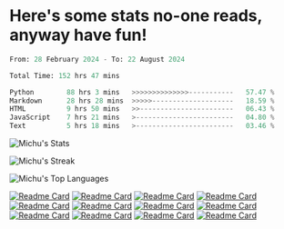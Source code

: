 <h1>Here's some stats no-one reads, anyway have fun!</h1>

<!--START_SECTION:waka-->

```python
From: 28 February 2024 - To: 22 August 2024

Total Time: 152 hrs 47 mins

Python        88 hrs 3 mins   >>>>>>>>>>>>>>-----------   57.47 %
Markdown      28 hrs 28 mins  >>>>>--------------------   18.59 %
HTML          9 hrs 50 mins   >>-----------------------   06.43 %
JavaScript    7 hrs 21 mins   >------------------------   04.80 %
Text          5 hrs 18 mins   >------------------------   03.46 %
```

<!--END_SECTION:waka-->

![Michu's Stats](https://github-readme-stats.vercel.app/api?username=MichalDakowicz&theme=nord&show_icons=true&hide_border=true&count_private=true&card_width=495px)

![Michu's Streak](https://github-readme-streak-stats.herokuapp.com/?user=MichalDakowicz&theme=nord&hide_border=true&card_width=495px)

![Michu's Top Languages](https://github-readme-stats.vercel.app/api/top-langs/?username=MichalDakowicz&theme=nord&show_icons=true&hide_border=true&layout=compact&card_width=495px)

[![Readme Card](https://github-readme-stats.vercel.app/api/pin/?username=MichalDakowicz&repo=Arduino-Syntax-Highlighter&theme=nord&hide_border=true)](https://github.com/MichalDakowicz/Arduino-Syntax-Highlighter)
[![Readme Card](https://github-readme-stats.vercel.app/api/pin/?username=MichalDakowicz&repo=add-cover-artist-album-to-mp3&theme=nord&hide_border=true)](https://github.com/MichalDakowicz/add-cover-artist-album-to-mp3)
[![Readme Card](https://github-readme-stats.vercel.app/api/pin/?username=MichalDakowicz&repo=workout-tracker&theme=nord&hide_border=true)](https://github.com/MichalDakowicz/workout-tracker)
[![Readme Card](https://github-readme-stats.vercel.app/api/pin/?username=MichalDakowicz&repo=Song-Guesser&theme=nord&hide_border=true)](https://github.com/MichalDakowicz/Song-Guesser)
[![Readme Card](https://github-readme-stats.vercel.app/api/pin/?username=MichalDakowicz&repo=lyrics-from-audio&theme=nord&hide_border=true)](https://github.com/MichalDakowicz/lyrics-from-audio)
[![Readme Card](https://github-readme-stats.vercel.app/api/pin/?username=MichalDakowicz&repo=audio-splitter&theme=nord&hide_border=true)](https://github.com/MichalDakowicz/audio-splitter)
[![Readme Card](https://github-readme-stats.vercel.app/api/pin/?username=MichalDakowicz&repo=Saveify&theme=nord&hide_border=true)](https://github.com/MichalDakowicz/Saveify)
[![Readme Card](https://github-readme-stats.vercel.app/api/pin/?username=MichalDakowicz&repo=instagram-post-downloader&theme=nord&hide_border=true)](https://github.com/MichalDakowicz/instagram-post-downloader)
[![Readme Card](https://github-readme-stats.vercel.app/api/pin/?username=MichalDakowicz&repo=gif-to-png-frames&theme=nord&hide_border=true)](https://github.com/MichalDakowicz/gif-to-png-frames)
[![Readme Card](https://github-readme-stats.vercel.app/api/pin/?username=MichalDakowicz&repo=youtube-video-downloader&theme=nord&hide_border=true)](https://github.com/MichalDakowicz/youtube-video-downloader)
[![Readme Card](https://github-readme-stats.vercel.app/api/pin/?username=MichalDakowicz&repo=image-stretcher&theme=nord&hide_border=true)](https://github.com/MichalDakowicz/image-stretcher)
[![Readme Card](https://github-readme-stats.vercel.app/api/pin/?username=MichalDakowicz&repo=readcomiconline-downloader&theme=nord&hide_border=true)](https://github.com/MichalDakowicz/readcomiconline-downloader)
